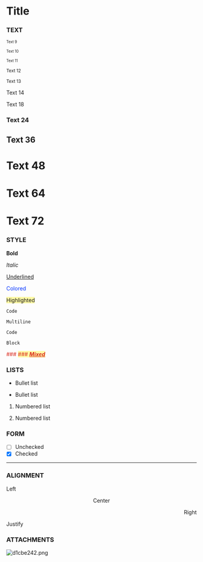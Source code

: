 # Title

### **TEXT**

<small><small>Text 9</small></small>

<small><small>Text 10</small></small>

<small><small>Text 11</small></small>

<small>Text 12</small>

<small>Text 13</small>

Text 14

Text 18

### Text 24

## Text 36

# Text 48

# Text 64

# Text 72

### **STYLE**

**Bold**

_Italic_

<u>Underlined</u>

<span style="color: rgb(4, 51, 255);">Colored</span>

<span style="background-color: rgb(255, 250, 165);">Highlighted</span>

`Code`

```
Multiline

Code

Block
```

<span style="color: #da2a1e;">### <span style="background-color: rgb(255, 250, 165);">### **_<u>Mixed</u>_**</span></span>

### **LISTS**

- Bullet list

- Bullet list

1. Numbered list

2. Numbered list

### **FORM**

- [ ] Unchecked
- [x] Checked

---

### **ALIGNMENT**

Left

<p align="center">Center</p>

<p align="right">Right</p>

<p align="justify">Justify</p>

### **ATTACHMENTS**

![d1cbe242.png](:storage/e3d07544-e04d-434c-b0aa-3f223b55160e/d1cbe242.png)
